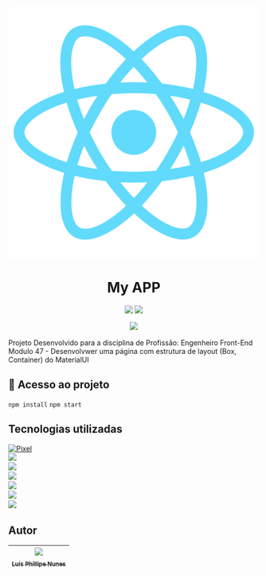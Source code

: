 <p align="center">
<img src="https://github.com/Legatario/aulas/blob/master/public/logo512.png?raw=true" />
</p>

<h1 align="center"> My APP </h1>

<P align="center">
<img src="http://img.shields.io/static/v1?label=STATUS&message=FINALIZADO&color=GREEN&style=for-the-badge" />

<img src="http://img.shields.io/static/v1?label=realize%20data&message=Setember&color=yellow&style=for-the-badge" />

</P>

<p align="center">
<img src="https://img.shields.io/github/stars/legatario?style=social" />
</p>

<p> Projeto Desenvolvido para a disciplina de Profissão: Engenheiro Front-End Modulo 47 - Desenvolvwer uma página com estrutura de layout (Box, Container) do MaterialUI </p>



## 📁 Acesso ao projeto

`npm install`
`npm start`

## Tecnologias utilizadas

[![Pixel](https://img.shields.io/badge/PX-Pixel%20Perfect-green.svg)](https://shields.io/) <br>
<img src="https://img.shields.io/badge/React-20232A?style=for-the-badge&logo=react&logoColor=61DAFB" /> <br>
<img src="https://img.shields.io/badge/JavaScript-323330?style=for-the-badge&logo=javascript&logoColor=F7DF1E" /> <br>
<img src="https://img.shields.io/badge/CSS3-1572B6?style=for-the-badge&logo=css3&logoColor=white" /> <br>
<img src="https://img.shields.io/badge/HTML5-E34F26?style=for-the-badge&logo=html5&logoColor=white" /> <br>
<img src="https://img.shields.io/badge/GitHub-100000?style=for-the-badge&logo=github&logoColor=white" /> <br>
<img src="hhttps://img.shields.io/badge/Material%20UI-007FFF?style=for-the-badge&logo=mui&logoColor=white" /> <br>

## Autor

| [<img src="https://avatars.githubusercontent.com/u/103957268?v=4" width=115><br><sub>Luís Phillipe Nunes</sub>](https://github.com/legatario) 
| :---: |